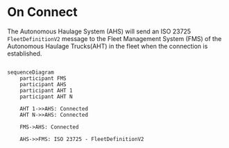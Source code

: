 # On Connect
The Autonomous Haulage System (AHS) will send an ISO 23725 `FleetDefinitionV2` message to the Fleet Management System (FMS) of the Autonomous Haulage Trucks(AHT) in the fleet when the connection is established.

```mermaid

sequenceDiagram
    participant FMS
    participant AHS
    participant AHT 1
    participant AHT N

    AHT 1->>AHS: Connected
    AHT N->>AHS: Connected

    FMS->AHS: Connected

    AHS->>FMS: ISO 23725 - FleetDefinitionV2

```